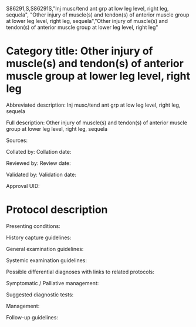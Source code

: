 S86291,S,S86291S,"Inj musc/tend ant grp at low leg level, right leg, sequela", "Other injury of muscle(s) and tendon(s) of anterior muscle group at lower leg level, right leg, sequela","Other injury of muscle(s) and tendon(s) of anterior muscle group at lower leg level, right leg"
# Category title: Other injury of muscle(s) and tendon(s) of anterior muscle group at lower leg level, right leg

Abbreviated description: Inj musc/tend ant grp at low leg level, right leg, sequela

Full description: Other injury of muscle(s) and tendon(s) of anterior muscle group at lower leg level, right leg, sequela

Sources:

Collated by:
Collation date:

Reviewed by:
Review date:

Validated by:
Validation date:

Approval UID:

# Protocol description

Presenting conditions:

History capture guidelines:

General examination guidelines:

Systemic examination guidelines:

Possible differential diagnoses with links to related protocols:

Symptomatic / Palliative management:

Suggested diagnostic tests:

Management:

Follow-up guidelines:
